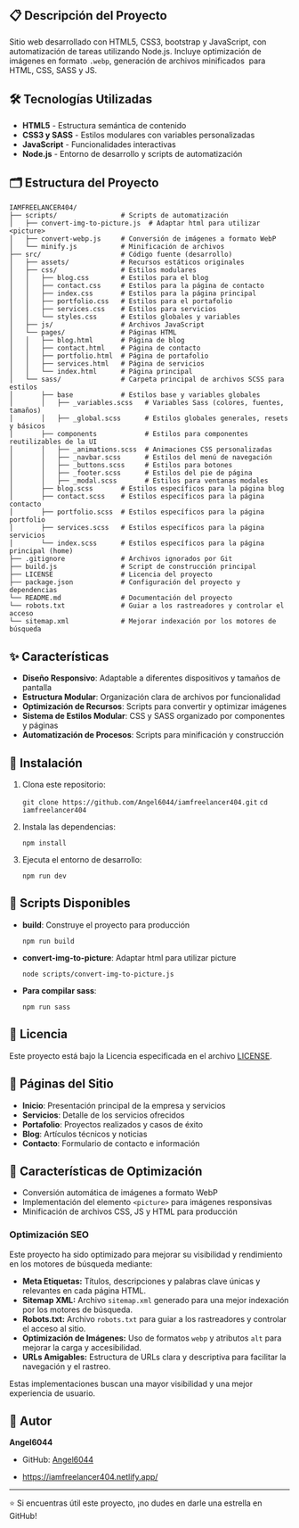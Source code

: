 ## 📋 Descripción del Proyecto

Sitio web desarrollado con HTML5, CSS3, bootstrap y JavaScript, con automatización de tareas utilizando Node.js. Incluye optimización de imágenes en formato `.webp`, generación de archivos minificados  para HTML, CSS, SASS y JS.

## 🛠️ Tecnologías Utilizadas

- **HTML5** - Estructura semántica de contenido
- **CSS3 y SASS** - Estilos modulares con variables personalizadas
- **JavaScript** - Funcionalidades interactivas
- **Node.js** - Entorno de desarrollo y scripts de automatización

## 🗂️ Estructura del Proyecto

```
IAMFREELANCER404/
├── scripts/                # Scripts de automatización
│   ├── convert-img-to-picture.js  # Adaptar html para utilizar <picture>
│   ├── convert-webp.js     # Conversión de imágenes a formato WebP
│   └── minify.js           # Minificación de archivos
├── src/                    # Código fuente (desarrollo)
│   ├── assets/             # Recursos estáticos originales
│   ├── css/                # Estilos modulares
│   │   ├── blog.css        # Estilos para el blog
│   │   ├── contact.css     # Estilos para la página de contacto
│   │   ├── index.css       # Estilos para la página principal
│   │   ├── portfolio.css   # Estilos para el portafolio
│   │   ├── services.css    # Estilos para servicios
│   │   └── styles.css      # Estilos globales y variables
│   ├── js/                 # Archivos JavaScript
│   └── pages/              # Páginas HTML
│   │   ├── blog.html       # Página de blog
│   │   ├── contact.html    # Página de contacto
│   │   ├── portfolio.html  # Página de portafolio
│   │   ├── services.html   # Página de servicios
│   │   └── index.html      # Página principal
│   └── sass/               # Carpeta principal de archivos SCSS para estilos
│       ├── base            # Estilos base y variables globales
│		│   ├── _variables.scss   # Variables Sass (colores, fuentes, tamaños)
│		│   ├── _global.scss      # Estilos globales generales, resets y básicos
│       ├── components      	  # Estilos para componentes reutilizables de la UI
│		│   ├── _animations.scss  # Animaciones CSS personalizadas
│		│   ├── _navbar.scss      # Estilos del menú de navegación
│		│   ├── _buttons.scss     # Estilos para botones
│		│   ├── _footer.scss      # Estilos del pie de página
│		│   ├── _modal.scss       # Estilos para ventanas modales
│       ├── blog.scss       # Estilos específicos para la página blog
│       ├── contact.scss    # Estilos específicos para la página contacto
│       ├── portfolio.scss  # Estilos específicos para la página portfolio
│       ├── services.scss   # Estilos específicos para la página servicios
│       └── index.scss      # Estilos específicos para la página principal (home)
├── .gitignore              # Archivos ignorados por Git
├── build.js                # Script de construcción principal
├── LICENSE                 # Licencia del proyecto
├── package.json            # Configuración del proyecto y dependencias
└── README.md               # Documentación del proyecto
└── robots.txt              # Guiar a los rastreadores y controlar el acceso
└── sitemap.xml             # Mejorar indexación por los motores de búsqueda
```

## ✨ Características

- **Diseño Responsivo**: Adaptable a diferentes dispositivos y tamaños de pantalla
- **Estructura Modular**: Organización clara de archivos por funcionalidad
- **Optimización de Recursos**: Scripts para convertir y optimizar imágenes
- **Sistema de Estilos Modular**: CSS y SASS organizado por componentes y páginas
- **Automatización de Procesos**: Scripts para minificación y construcción

## 🚀 Instalación

1. Clona este repositorio:

	`git clone https://github.com/Angel6044/iamfreelancer404.git` 
	`cd iamfreelancer404`

2. Instala las dependencias:

	`npm install`

3. Ejecuta el entorno de desarrollo:

	`npm run dev`

## 🔧 Scripts Disponibles

- **build**: Construye el proyecto para producción

	`npm run build`

- **convert-img-to-picture**: Adaptar html para utilizar picture

	`node scripts/convert-img-to-picture.js`

- **Para compilar sass**:

	`npm run sass`

## 📄 Licencia

Este proyecto está bajo la Licencia especificada en el archivo [LICENSE](https://monica.im/home/chat/Claude%203.7%20Sonnet/LICENSE).

## 📱 Páginas del Sitio

- **Inicio**: Presentación principal de la empresa y servicios
- **Servicios**: Detalle de los servicios ofrecidos
- **Portafolio**: Proyectos realizados y casos de éxito
- **Blog**: Artículos técnicos y noticias
- **Contacto**: Formulario de contacto e información

## 🔮 Características de Optimización

- Conversión automática de imágenes a formato WebP
- Implementación del elemento `<picture>` para imágenes responsivas
- Minificación de archivos CSS, JS y HTML para producción

### Optimización SEO

Este proyecto ha sido optimizado para mejorar su visibilidad y rendimiento en los motores de búsqueda mediante:

* **Meta Etiquetas:** Títulos, descripciones y palabras clave únicas y relevantes en cada página HTML.
* **Sitemap XML:** Archivo `sitemap.xml` generado para una mejor indexación por los motores de búsqueda.
* **Robots.txt:** Archivo `robots.txt` para guiar a los rastreadores y controlar el acceso al sitio.
* **Optimización de Imágenes:** Uso de formatos `webp` y atributos `alt` para mejorar la carga y accesibilidad.
* **URLs Amigables:** Estructura de URLs clara y descriptiva para facilitar la navegación y el rastreo.

Estas implementaciones buscan una mayor visibilidad y una mejor experiencia de usuario.

## 👤 Autor

**Angel6044**

- GitHub: [Angel6044](https://github.com/Angel6044)

- https://iamfreelancer404.netlify.app/

---

⭐️ Si encuentras útil este proyecto, ¡no dudes en darle una estrella en GitHub!
